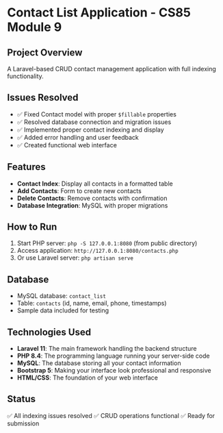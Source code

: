 # Contact List Application - CS85 Module 9

## Project Overview
A Laravel-based CRUD contact management application with full indexing functionality.

## Issues Resolved
- ✅ Fixed Contact model with proper `$fillable` properties
- ✅ Resolved database connection and migration issues
- ✅ Implemented proper contact indexing and display
- ✅ Added error handling and user feedback
- ✅ Created functional web interface

## Features
- **Contact Index**: Display all contacts in a formatted table
- **Add Contacts**: Form to create new contacts
- **Delete Contacts**: Remove contacts with confirmation
- **Database Integration**: MySQL with proper migrations

## How to Run
1. Start PHP server: `php -S 127.0.0.1:8080` (from public directory)
2. Access application: `http://127.0.0.1:8080/contacts.php`
3. Or use Laravel server: `php artisan serve`

## Database
- MySQL database: `contact_list`
- Table: `contacts` (id, name, email, phone, timestamps)
- Sample data included for testing

## Technologies Used
- **Laravel 11**: The main framework handling the backend structure
- **PHP 8.4**: The programming language running your server-side code
- **MySQL**: The database storing all your contact information
- **Bootstrap 5**: Making your interface look professional and responsive
- **HTML/CSS**: The foundation of your web interface

## Status
✅ All indexing issues resolved
✅ CRUD operations functional
✅ Ready for submission
